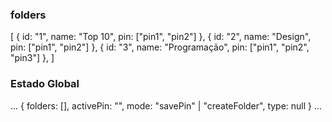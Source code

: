 ### folders

[
    {
    id: "1",
    name: "Top 10",
    pin: ["pin1", "pin2"]
    },
    {
    id: "2",
    name: "Design",
    pin: ["pin1", "pin2"]
    },
    {
    id: "3",
    name: "Programação",
    pin: ["pin1", "pin2", "pin3"]
    },
]

### Estado Global
...
{
    folders: [],
    activePin: "",
    mode: "savePin" | "createFolder",
    type: null
}
...